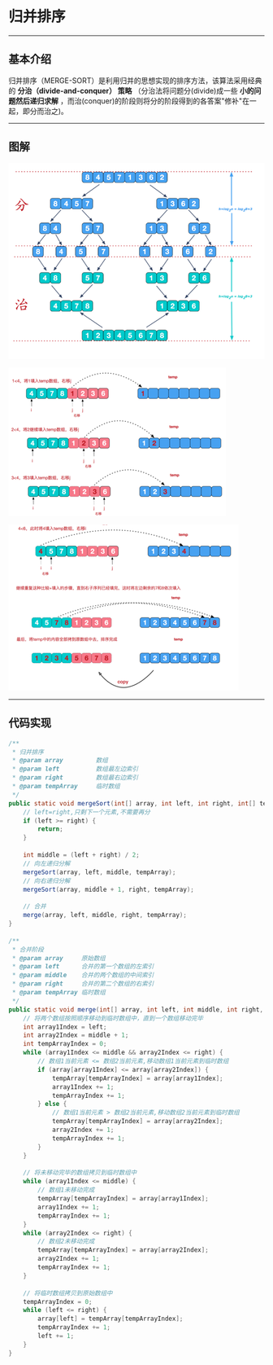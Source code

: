 # 归并排序
---
## 基本介绍
归并排序（MERGE-SORT）是利用归并的思想实现的排序方法，该算法采用经典的 **分治（divide-and-conquer） 策略** （分治法将问题分(divide)成一些 **小的问题然后递归求解** ，而治(conquer)的阶段则将分的阶段得到的各答案"修补"在一起，即分而治之)。

---
## 图解
![merge-sort1](./assets/merge-sort1.png)

![merge-sort2](./assets/merge-sort2.png)

![merge-sort3](./assets/merge-sort3.png)

---
## 代码实现
```java
/**
 * 归并排序
 * @param array			数组
 * @param left			数组最左边索引
 * @param right			数组最右边索引
 * @param tempArray		临时数组
 */
public static void mergeSort(int[] array, int left, int right, int[] tempArray) {
	// left=right,只剩下一个元素,不需要再分
	if (left >= right) {
		return;
	}

	int middle = (left + right) / 2;
	// 向左递归分解
	mergeSort(array, left, middle, tempArray);
	// 向右递归分解
	mergeSort(array, middle + 1, right, tempArray);

	// 合并
	merge(array, left, middle, right, tempArray);
}

/**
 * 合并阶段
 * @param array		原始数组
 * @param left		合并的第一个数组的左索引
 * @param middle	合并的两个数组的中间索引
 * @param right		合并的第二个数组的右索引
 * @param tempArray	临时数组
 */
public static void merge(int[] array, int left, int middle, int right, int[] tempArray) {
	// 将两个数组按照顺序移动到临时数组中，直到一个数组移动完毕
	int array1Index = left;
	int array2Index = middle + 1;
	int tempArrayIndex = 0;
	while (array1Index <= middle && array2Index <= right) {
		// 数组1当前元素 <= 数组2当前元素,移动数组1当前元素到临时数组
		if (array[array1Index] <= array[array2Index]) {
			tempArray[tempArrayIndex] = array[array1Index];
			array1Index += 1;
			tempArrayIndex += 1;
		} else {
			// 数组1当前元素 > 数组2当前元素,移动数组2当前元素到临时数组
			tempArray[tempArrayIndex] = array[array2Index];
			array2Index += 1;
			tempArrayIndex += 1;
		}
	}

	// 将未移动完毕的数组拷贝到临时数组中
	while (array1Index <= middle) {
		// 数组1未移动完成
		tempArray[tempArrayIndex] = array[array1Index];
		array1Index += 1;
		tempArrayIndex += 1;
	}
	while (array2Index <= right) {
		// 数组2未移动完成
		tempArray[tempArrayIndex] = array[array2Index];
		array2Index += 1;
		tempArrayIndex += 1;
	}

	// 将临时数组拷贝到原始数组中
	tempArrayIndex = 0;
	while (left <= right) {
		array[left] = tempArray[tempArrayIndex];
		tempArrayIndex += 1;
		left += 1;
	}
}
```
